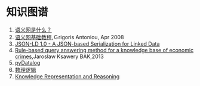 # 知识图谱
1. [语义网是什么？](semantic_web.md)
2. [语义网基础教程](http://note.youdao.com/noteshare?id=0cefe9a20548b66102c14d5e4a494fca&sub=156AE0F00684436EBA12B1D9CA0D0074),Ｇrigoris Antoniou, Apr 2008
3. [JSON-LD 1.0 - A JSON-based Serialization for Linked Data](json-ld.md)
4. [Rule-based query answering method for a knowledge base of economic crimes](rule-thesis.ipynb),Jarosław Ksawery BAK,2013
5. [pyDatalog](pydatalog)
6. [数理逻辑](mathematical-logic)
7. [Knowledge Representation and Reasoning](Knowledge-Representation-and-Reasoning)
